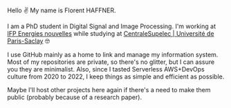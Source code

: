 Hello ✌️ My name is Florent HAFFNER.

I am a PhD student in Digital Signal and Image Processing. I'm working at [IFP Energies nouvelles](https://www.ifpenergiesnouvelles.com/) while studying at [CentraleSupelec | Université de Paris-Saclay](https://www.universite-paris-saclay.fr/en) 🤓

I use GitHub mainly as a home to link and manage my information system. Most of my repositories are private, so there's no glitter, but I can assure you they are minimalist. Also, since I tasted Serverless AWS+DevOps culture from 2020 to 2022, I keep things as simple and efficient as possible. 

Maybe I'll host other projects here again if there's a need to make them public (probably because of a research paper).


<!--
**florent-haffner/florent-haffner** is a ✨ _special_ ✨ repository because its `README.md` (this file) appears on your GitHub profile.

Here are some ideas to get you started:

- 🔭 I’m currently working on ...
- 🌱 I’m currently learning ...
- 👯 I’m looking to collaborate on ...
- 🤔 I’m looking for help with ...
- 💬 Ask me about ...
- 📫 How to reach me: ...
- 😄 Pronouns: ...
- ⚡ Fun fact: ...
-->

